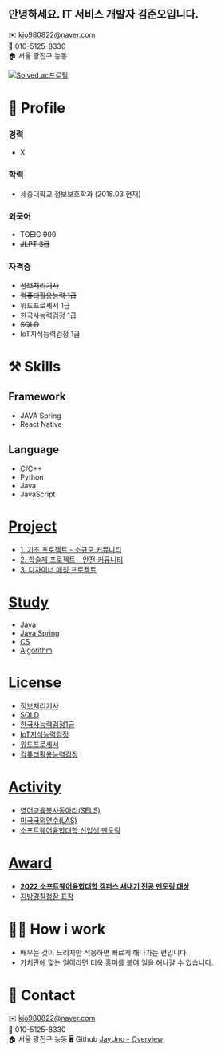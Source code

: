 ## 안녕하세요. IT 서비스 개발자 김준오입니다.

✉️ kjo980822@naver.com   
📱 010-5125-8330   
🏠 서울 광진구 능동

[![Solved.ac프로필](http://mazassumnida.wtf/api/v2/generate_badge?boj=kjo980822)](https://solved.ac/kjo980822)

# 🔎 Profile
### 경력

- X

### 학력

- 세종대학교 정보보호학과 (2018.03  현재)

### 외국어

- ~~TOEIC 900~~
- ~~JLPT 3급~~

### 자격증

- ~~정보처리기사~~
- ~~컴퓨터활용능력 1급~~
- 워드프로세서 1급
- 한국사능력검정 1급
- ~~SQLD~~
- IoT지식능력검정 1급

# ⚒️ Skills

## **Framework**

- JAVA Spring
- React Native
    
## **Language**

- C/C++
- Python
- Java
- JavaScript

# [Project](https://www.notion.so/Project-273ab942c32f4accb324e1463900e0bf)

- [1. 기초 프로젝트 - 소규모 커뮤니티](https://www.notion.so/1-4c05828f5eb749b2af6bde098ba1f970)
- [2. 학술제 프로젝트 - 안전 커뮤니티](https://www.notion.so/2-e2d01e69daef451cbe4efcb38d457229)
- [3. 디자이너 매칭 프로젝트](https://www.notion.so/3-f8847f47dc644796a2170c8084509e45)

# [Study](https://www.notion.so/Study-fbb295e9f9a441da9b4cff23466036aa)

- [Java](https://www.notion.so/Java-072d9f0d41154045abe36d45303fc5f6)
- [Java Spring](https://www.notion.so/Java-Spring-e2def25b0245494e949e91eccba7a687)
- [CS](https://www.notion.so/CS-07c676827ff84f83a63210b695481cbb)
- [Algorithm](https://www.notion.so/Algorithm-0b73939c46f9471ab20b31624265714a)

# [License](https://www.notion.so/License-7ea24beaebdf4b4cbdd5b344776d7ac5)

- [정보처리기사](https://www.notion.so/e14746c3524b4469ab545237642259b7)
- [SQLD](https://www.notion.so/SQLD-fe2722e6daa54670b3f1aa6c6f621e67)
- [한국사능력검정1급](https://www.notion.so/1-3e143b59b949407ea4ebdc33ad1b247e)
- [IoT지식능력검정](https://www.notion.so/IoT-14f7424fa7914cb7b74a928cb12529d4)
- [워드프로세서](https://www.notion.so/49971484c31b4f3f81b8a84dece3f9fe)
- [컴퓨터활용능력검정](https://www.notion.so/2c696df16b824fecaf655297d19a3ca8)

# [Activity](https://www.notion.so/Activity-a5a4faf9b0374915979ba46cd781eb58)

- [영어교육봉사동아리(SELS)](https://www.notion.so/SELS-3b0f7b1c9f254fe9af48edceec0389a3)
- [미국국외연수(LAS)](https://www.notion.so/LAS-8458b3342976482c834b307716a5db5a)
- [소프트웨어융합대학 신입생 멘토링](https://www.notion.so/fd789dc8b13c4f41a38468af346fb18c)

# [Award](https://www.notion.so/Award-19cc5b1d96b2433fafb94a363b001ead)

- [**2022 소프트웨어융합대학 캠퍼스 새내기 전공 멘토링 대상**](https://www.notion.so/2022-49e8a32094a74e9190232512e723b0e0)
- [지방경찰청장 표창](https://www.notion.so/45a923570c18483da1b635919d5d797f)

# 🙋🏻 How i work

- 배우는 것이 느리지만 적응하면 빠르게 해나가는 편입니다.
- 가치관에 맞는 일이라면 더욱 흥미를 붙여 일을 해나갈 수 있습니다.

# 👋 Contact

✉️ kjo980822@naver.com   
📱 010-5125-8330   
🏠 서울 광진구 능동
🖥️ Github
[JayUno - Overview](https://github.com/JayUno)
